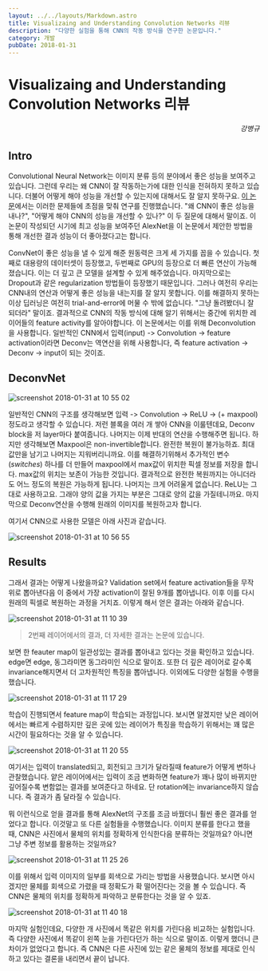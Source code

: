 ```yaml
---
layout: ../../layouts/Markdown.astro
title: Visualizaing and Understanding Convolution Networks 리뷰
description: "다양한 실험을 통해 CNN의 작동 방식을 연구한 논문입니다."
category: 개발
pubDate: 2018-01-31
---
```


# Visualizaing and Understanding Convolution Networks 리뷰
<h6 align="right">강병규</h6>

## Intro

Convolutional Neural Network는 이미지 분류 등의 분야에서 좋은 성능을 보여주고 있습니다. 그런데 우리는 왜 CNN이 잘 작동하는가에 대한 인식을 전혀하지 못하고 있습니다. 더불어 어떻게 해야 성능을 개선할 수 있는지에 대해서도 잘 알지 못하구요. [이 논문](https://arxiv.org/abs/1311.2901)에서는 이러한 문제들에 초점을 맞춰 연구를 진행했습니다. "왜 CNN이 좋은 성능을 내나?", "어떻게 해야 CNN의 성능을 개선할 수 있나?" 이 두 질문에 대해서 말이죠. 이 논문이 작성되던 시기에 최고 성능을 보여주던 AlexNet을 이 논문에서 제안한 방법을 통해 개선한 결과 성능이 더 좋아졌다고는 합니다.

ConvNet이 좋은 성능을 낼 수 있게 해준 원동력은 크게 세 가지를 꼽을 수 있습니다. 첫째로 대용량의 데이터셋이 등장했고, 두번째로 GPU의 등장으로 더 빠른 연산이 가능해졌습니다. 이는 더 깊고 큰 모델을 설계할 수 있게 해주었습니다. 마지막으로는 Dropout과 같은 regularization 방법들이 등장했기 때문입니다. 그러나 여전히 우리는 CNN내의 연산과 어떻게 좋은 성능을 내는지를 잘 알지 못합니다. 이를 해결하지 못하는 이상 딥러닝은 여전히 trial-and-error에 머물 수 밖에 없습니다. "그냥 돌려봤더니 잘 되더라" 말이죠. 결과적으로 CNN의 작동 방식에 대해 알기 위해서는 중간에 위치한 레이어들의 feature activity를 알아야합니다. 이 논문에서는 이를 위해 Deconvolution을 사용합니다. 일반적인 CNN에서 입력(input) -> Convolution -> feature activation이라면 Deconv는 역연산을 위해 사용합니다, 즉 feature activation -> Deconv -> input이 되는 것이죠.

## DeconvNet

![screenshot 2018-01-31 at 10 55 02](https://user-images.githubusercontent.com/25279765/35601226-3d37c9d4-0675-11e8-888c-def7bded76de.jpg)

일반적인 CNN의 구조를 생각해보면 입력 -> Convolution -> ReLU -> (+ maxpool) 정도라고 생각할 수 있습니다. 저런 블록을 여러 개 쌓아 CNN을 이룰텐데요, Deconv block을 저 layer마다 붙여줍니다. 나머지는 이제 반대의 연산을 수행해주면 됩니다. 하지만 생각해보면 Maxpool은 non-invertible합니다. 완전한 복원이 불가능하죠. 최대값만을 남기고 나머지는 지워버리니까요. 이를 해결하기위해서 추가적인 변수(*switches*) 하나를 더 만들어 maxpool에서 max값이 위치한 픽셀 정보를 저장을 합니다. max값의 위치는 보존이 가능한 것입니다. 결과적으로 완전한 복원까지는 아니더라도 어느 정도의 복원은 가능하게 됩니다. 나머지는 크게 어려울게 없습니다. ReLU는 그대로 사용하고요. 그래야 양의 값을 가지는 부분은 그대로 양의 값을 가질테니까요. 마지막으로 Deconv연산을 수행해 원래의 이미지를 복원하고자 합니다.

여기서 CNN으로 사용한 모델은 아래 사진과 같습니다.

![screenshot 2018-01-31 at 10 56 55](https://user-images.githubusercontent.com/25279765/35601266-762b508a-0675-11e8-8619-7ebc07b550b6.jpg)


## Results

그래서 결과는 어떻게 나왔을까요? Validation set에서 feature activation들을 무작위로 뽑아낸다음 이 중에서 가장 activation이 잘된 9개를 뽑아냅니다. 이후 이를 다시 원래의 픽셀로 복원하는 과정을 거치죠. 이렇게 해서 얻은 결과는 아래와 같습니다.

![screenshot 2018-01-31 at 11 10 39](https://user-images.githubusercontent.com/25279765/35601622-61f3e512-0677-11e8-8e80-4ae0338e317d.jpg)
> 2번째 레이어에서의 결과, 더 자세한 결과는 논문에 있습니다.

보면 한 feauter map이 일관성있는 결과를 뽑아내고 있다는 것을 확인하고 있습니다. edge면 edge, 동그라미면 동그라미인 식으로 말이죠. 또한 더 깊은 레이어로 갈수록 invariance해지면서 더 고차원적인 특징을 뽑아냅니다. 이외에도 다양한 실험을 수행을 했습니다.

![screenshot 2018-01-31 at 11 17 29](https://user-images.githubusercontent.com/25279765/35601822-561c3ed2-0678-11e8-9a4b-8388f0636df5.jpg)

학습이 진행되면서 feature map이 학습되는 과정입니다. 보시면 알겠지만 낮은 레이어에서는 빠르게 수렴하지만 깊은 곳에 있는 레이어가 특징을 학습하기 위해서는 꽤 많은 시간이 필요하다는 것을 알 수 있습니다.

![screenshot 2018-01-31 at 11 20 55](https://user-images.githubusercontent.com/25279765/35601923-d2efbfe2-0678-11e8-9eec-2cd9357b138b.jpg)

여기서는 입력이 translated되고, 회전되고 크기가 달라질때 feature가 어떻게 변하나 관찰했습니다. 얕은 레이어에서는 입력이 조금 변화하면 feature가 꽤나 많이 바뀌지만 깊어질수록 변함없는 결과를 보여준다고 하네요. 단 rotation에는 invariance하지 않습니다. 즉 결과가 좀 달라질 수 있습니다.

뭐 이런식으로 얻을 결과를 통해 AlexNet의 구조를 조금 바꿨더니 훨씬 좋은 결과를 얻었다고 합니다. 이것말고 또 다른 실험들을 수행했습니다. 이미지 분류를 한다고 했을 때, CNN은 사진에서 물체의 위치를 정확하게 인식한다음 분류하는 것일까요? 아니면 그냥 주변 정보를 활용하는 것일까요?

![screenshot 2018-01-31 at 11 25 26](https://user-images.githubusercontent.com/25279765/35602044-7250d6ca-0679-11e8-94ff-88d6a8de2465.jpg)

이를 위해서 입력 이미지의 일부를 회색으로 가리는 방법을 사용했습니다. 보시면 아시겠지만 물체를 회색으로 가렸을 때 정확도가 확 떨어진다는 것을 볼 수 있습니다. 즉 CNN은 물체의 위치를 정확하게 파악하고 분류한다는 것을 알 수 있죠.

![screenshot 2018-01-31 at 11 40 18](https://user-images.githubusercontent.com/25279765/35602415-8633a580-067b-11e8-8b05-31ccefd5108d.jpg)

마지막 실험인데요, 다양한 개 사진에서 똑같은 위치를 가린다음 비교하는 실험입니다. 즉 다양한 사진에서 똑같이 왼쪽 눈을 가린다던가 하는 식으로 말이죠. 이렇게 했더니 큰 차이가 없었다고 합니다. 즉 CNN은 다른 사진에 있는 같은 물체의 정보를 제대로 인식하고 있다는 결론을 내리면서 끝이 납니다.
